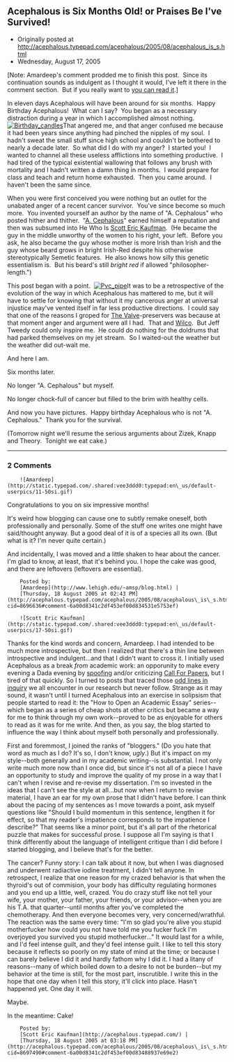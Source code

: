 ## Acephalous is Six Months Old! or Praises Be I've Survived!

 * Originally posted at http://acephalous.typepad.com/acephalous/2005/08/acephalous_is_s.html
 * Wednesday, August 17, 2005



[Note: Amardeep's comment prodded me to finish this post.  Since its continuation sounds as indulgent as I thought it would, I've left it there in the comment section.  But if you really want to [you can read it](http://acephalous.typepad.com/acephalous/2005/08/acephalous\_is\_s.html#comment-8697490).]

In eleven days Acephalous will have been around for six months.  Happy Birthday Acephalous!  What can I say?  You began as a necessary distraction during a year in which I accomplished almost nothing.  [![Birthday\_candles](http://acephalous.typepad.com/acephalous/images/birthday\_candles.jpg "Birthday\_candles")](http://acephalous.typepad.com/.shared/image.html?/photos/uncategorized/birthday\_candles.jpg)That angered me, and that anger confused me because it had been years since anything had pinched the nipples of my soul.  I hadn't sweat the small stuff since high school and couldn't be bothered to nearly a decade later.  So what did I do with my anger?  I started you!  I wanted to channel all these useless afflictions into something productive.  I had tired of the typical existential wallowing that follows any brush with mortality and I hadn't written a damn thing in months.  I would prepare for class and teach and return home exhausted.  Then you came around.  I haven't been the same since.

When you were first conceived you were nothing but an outlet for the unabated anger of a recent cancer survivor.  You've since become so much more.  You invented yourself an author by the name of "A. Cephalous" who posted hither and thither.  "[A. Cephalous](http://www.thevalve.org/go/member/15/)" earned himself a reputation and then was subsumed into He Who Is [Scott Eric Kaufman](http://www.ags.uci.edu/~skaufman/images/photos/wedfamily.jpg).  (He became the guy in the middle unworthy of the women to his right, your left.  Before you ask, he also became the guy whose mother is more Irish than Irish and the guy whose beard grows in bright Irish-Red despite his otherwise stereotypically Semetic features.  He also knows how silly this genetic essentialism is.  But his beard's still _bright red_ if allowed "philosopher-length.")   

This post began with a point.  [![Pvc\_pipe](http://acephalous.typepad.com/acephalous/images/pvc\_pipe.JPG "Pvc\_pipe")](http://acephalous.typepad.com/.shared/image.html?/photos/uncategorized/pvc\_pipe.JPG)It was to be a retrospective of the evolution of the way in which Acephalous has mattered to me, but it will have to settle for knowing that without it my cancerous anger at universal injustice may've vented itself in far less productive directions.  I could say that one of the reasons I groped for [The Valve](http://www.thevalve.org/go/)-preservers was because at that moment anger and argument were all I had.  That and [Wilco](http://www.wilcoworld.net/).  But Jeff Tweedy could only inspire me.  He could do nothing for the doldrums that had parked themselves on my jet stream.  So I waited-out the weather but the weather did out-wait me.  

And here I am.

Six months later.

No longer "A. Cephalous" but myself.

No longer chock-full of cancer but filled to the brim with healthy cells.

And now you have pictures.  Happy birthday Acephalous who is not "A. Cephalous."  Thank you for the survival.  

(Tomorrow night we'll resume the serious arguments about Zizek, Knapp and Theory.  Tonight we eat cake.)

		

* * *

### 2 Comments 

		

                
[]()

	

		![Amardeep](http://static.typepad.com/.shared:vee3ddd0:typepad:en\_us/default-userpics/11-50si.gif)
	

	

		

Congratulations to you on six impressive months! 

It's weird how blogging can cause one to subtly remake oneself, both professionally and personally. Some of the stuff one writes one might have said/thought anyway. But a good deal of it is of a species all its own. (But what is it? I'm never quite certain.)

And incidentally, I was moved and a little shaken to hear about the cancer. I'm glad to know, at least, that it's behind you. I hope the cake was good, and there are leftovers (leftovers are essential).  

	

		Posted by:
		[Amardeep](http://www.lehigh.edu/~amsp/blog.html) |
		[Thursday, 18 August 2005 at 02:43 PM](http://acephalous.typepad.com/acephalous/2005/08/acephalous\_is\_s.html?cid=8696636#comment-6a00d8341c2df453ef00d834531e5753ef)

[]()

	

		![Scott Eric Kaufman](http://static.typepad.com/.shared:vee3ddd0:typepad:en\_us/default-userpics/17-50si.gif)
	

	

		

Thanks for the kind words and concern, Amardeep.  I had intended to be much more introspective, but then I realized that there's a thin line between introspective and indulgent...and that I didn't want to cross it.  I initially used Acephalous as a break _from_ academic work: an opporunity to make every evening a Dada evening by [spoofing](http://acephalous.typepad.com/acephalous/2005/03/cfp\_transgender.html) and/or criticizing [Call For Papers](http://acephalous.typepad.com/acephalous/2005/03/what\_what\_what\_.html), but I tired of that quickly.  So I turned to posts that traced those [odd lines in inquiry](http://acephalous.typepad.com/acephalous/2005/03/the\_womans\_orde.html) we all encounter in our research but never follow.  Strange as it may sound, it wasn't until I turned Acephalous into an exercise in solipsism that people started to read it: the "How to Open an Academic Essay" series--which began as a series of cheap shots at other critics but became a way for me to think through my own work--proved to be as enjoyable for others to read as it was for me write.  And then, as you say, the blog started to influence the way I think about myself both personally and professionally.

First and foremmost, I joined the ranks of "bloggers."  (Do you hate that word as much as I do?  It's so, I don't know, _ugly_.)  But it's impact on my style--both generally and in my academic writing--is substantial.  I not only write much more now than I once did, but since it's not all of a piece I have an opportunity to study and improve the quality of my prose in a way that I can't when I revise and re-revise my dissertation.  I'm so invested in the ideas that I can't see the style at all...but now when I return to revise material, I have an ear for my own prose that I didn't have before.  I can think about the pacing of my sentences as I move towards a point, ask myself questions like "Should I build momentum in this sentence, lengthen it for effect, so that my reader's impatience corresponds to the impatience I describe?"  That seems like a minor point, but it's all part of the rhetorical puzzle that makes for successful prose.  I suppose all I'm saying is that I think differently about the language of intelligent critique than I did before I started blogging, and I believe that's for the better.

The cancer?  Funny story: I can talk about it now, but when I was diagnosed and underwent radiactive iodine treatment, I didn't tell anyone.  In retrospect, I realize that one reason for my crazed behavior is that when the thyroid's out of commision, your body has difficulty regulating hormones and you end up a little, well, crazed.  You do crazy stuff like not tell your wife, your mother, your father, your friends, or your advisor--when you are his T.A. that quarter--until months after you've completed the chemotherapy.  And then everyone becomes very, very concerned/wrathful.  The reaction was the same every time: "I'm so glad you're alive you stupid motherfucker how could you not have told me you fucker fuck I'm overjoyed you survived you stupid motherfucker..."  It would last for a while, and I'd feel intense guilt, and they'd feel intense guilt.  I like to tell this story because it reflects so poorly on my state of mind at the time; or because I can barely believe I did it and hardly fathom why I did it.  I had a litany of reasons--many of which boiled down to a desire to not be burden--but my behavior at the time is still, for the most part, inscrutible.  I write this in the hope that one day when I tell this story, it'll click into place.  Hasn't happened yet.  One day it will.

Maybe.

In the meantime: Cake!

	

		Posted by:
		[Scott Eric Kaufman](http://acephalous.typepad.com/) |
		[Thursday, 18 August 2005 at 03:18 PM](http://acephalous.typepad.com/acephalous/2005/08/acephalous\_is\_s.html?cid=8697490#comment-6a00d8341c2df453ef00d83488937e69e2)

		

        